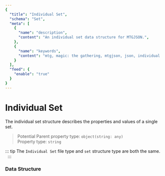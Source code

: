 ```yaml
---
{
  "title": "Individual Set",
  "schema": "Set",
  "meta": [
    {
      "name": "description",
      "content": "An individual set data structure for MTGJSON.",
    },
    {
      "name": "keywords",
      "content": "mtg, magic: the gathering, mtgjson, json, individual set",
    }
  ],
  "feed": {
    "enable": "true"
  }
}
---
```


# Individual Set

The individual set structure describes the properties and values of a single set.
 
> Potential Parent property type: `object(string: any)`  
> Property type: `string`  

::: tip The `Individual Set` file type and `set` structure type are both the same.
&nbsp;
:::

### Data Structure

<GenerateTable/>